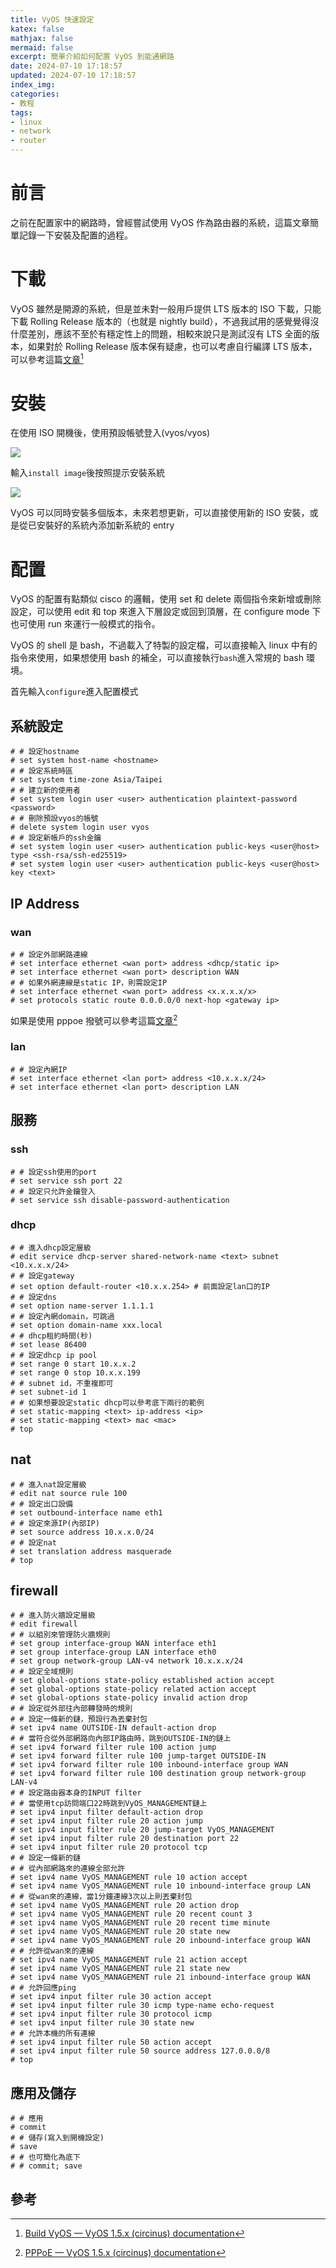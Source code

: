 ```yaml
---
title: VyOS 快速設定
katex: false
mathjax: false
mermaid: false
excerpt: 簡單介紹如何配置 VyOS 到能通網路
date: 2024-07-10 17:18:57
updated: 2024-07-10 17:18:57
index_img:
categories:
- 教程
tags:
- linux
- network
- router
---
```


# 前言

之前在配置家中的網路時，曾經嘗試使用 VyOS 作為路由器的系統，這篇文章簡單記錄一下安裝及配置的過程。

# 下載

VyOS 雖然是開源的系統，但是並未對一般用戶提供 LTS 版本的 ISO 下載，只能下載 Rolling Release 版本的（也就是 nightly build），不過我試用的感覺覺得沒什麼差別，應該不至於有穩定性上的問題，相較來說只是測試沒有 LTS 全面的版本，如果對於 Rolling Release 版本保有疑慮，也可以考慮自行編譯 LTS 版本，可以參考這篇[文章](https://docs.vyos.io/en/latest/contributing/build-vyos.html)[^1]

# 安裝

在使用 ISO 開機後，使用預設帳號登入(vyos/vyos)

![](vyos_login.png)

輸入`install image`後按照提示安裝系統

![](vyos_install.png)

VyOS 可以同時安裝多個版本，未來若想更新，可以直接使用新的 ISO 安裝，或是從已安裝好的系統內添加新系統的 entry

# 配置

VyOS 的配置有點類似 cisco 的邏輯，使用 set 和 delete 兩個指令來新增或刪除設定，可以使用 edit  和 top 來進入下層設定或回到頂層，在 configure mode 下也可使用 run 來運行一般模式的指令。

VyOS 的 shell 是 bash，不過載入了特製的設定檔，可以直接輸入 linux 中有的指令來使用，如果想使用 bash  的補全，可以直接執行`bash`進入常規的  bash 環境。

首先輸入`configure`進入配置模式

## 系統設定

```shell
# # 設定hostname
# set system host-name <hostname>
# # 設定系統時區
# set system time-zone Asia/Taipei
# # 建立新的使用者
# set system login user <user> authentication plaintext-password <password>
# # 刪除預設vyos的帳號
# delete system login user vyos
# # 設定新帳戶的ssh金鑰
# set system login user <user> authentication public-keys <user@host> type <ssh-rsa/ssh-ed25519>
# set system login user <user> authentication public-keys <user@host> key <text>
```

## IP Address

### wan

```shell
# # 設定外部網路連線
# set interface ethernet <wan port> address <dhcp/static ip>
# set interface ethernet <wan port> description WAN
# # 如果外網連線是static IP，則需設定IP
# set interface ethernet <wan port> address <x.x.x.x/x>
# set protocols static route 0.0.0.0/0 next-hop <gateway ip>
```

如果是使用 pppoe 撥號可以參考這篇[文章](https://docs.vyos.io/en/latest/configuration/interfaces/pppoe.html)[^2]

### lan

```shell
# # 設定內網IP
# set interface ethernet <lan port> address <10.x.x.x/24>
# set interface ethernet <lan port> description LAN
```

## 服務

### ssh

```shell
# # 設定ssh使用的port
# set service ssh port 22
# # 設定只允許金鑰登入
# set service ssh disable-password-authentication
```

### dhcp

```shell
# # 進入dhcp設定層級
# edit service dhcp-server shared-network-name <text> subnet <10.x.x.x/24>
# # 設定gateway
# set option default-router <10.x.x.254> # 前面設定lan口的IP
# # 設定dns
# set option name-server 1.1.1.1
# # 設定內網domain，可跳過
# set option domain-name xxx.local
# # dhcp租約時間(秒)
# set lease 86400
# # 設定dhcp ip pool
# set range 0 start 10.x.x.2
# set range 0 stop 10.x.x.199
# # subnet id，不重複即可
# set subnet-id 1
# # 如果想要設定static dhcp可以參考底下兩行的範例
# set static-mapping <text> ip-address <ip>
# set static-mapping <text> mac <mac>
# top
```

## nat

```shell
# # 進入nat設定層級
# edit nat source rule 100
# # 設定出口設備
# set outbound-interface name eth1
# # 設定來源IP(內部IP)
# set source address 10.x.x.0/24
# # 設定nat
# set translation address masquerade
# top
```

## firewall

```shell
# # 進入防火牆設定層級
# edit firewall
# # 以組別來管理防火牆規則
# set group interface-group WAN interface eth1
# set group interface-group LAN interface eth0
# set group network-group LAN-v4 network 10.x.x.x/24
# # 設定全域規則
# set global-options state-policy established action accept
# set global-options state-policy related action accept
# set global-options state-policy invalid action drop
# # 設定從外部往內部轉發時的規則
# # 設定一條新的鏈，預設行為丟棄封包
# set ipv4 name OUTSIDE-IN default-action drop
# # 當符合從外部網路向內部IP路由時，跳到OUTSIDE-IN的鏈上
# set ipv4 forward filter rule 100 action jump
# set ipv4 forward filter rule 100 jump-target OUTSIDE-IN
# set ipv4 forward filter rule 100 inbound-interface group WAN
# set ipv4 forward filter rule 100 destination group network-group LAN-v4
# # 設定路由器本身的INPUT filter
# # 當使用tcp訪問端口22時跳到VyOS_MANAGEMENT鏈上
# set ipv4 input filter default-action drop
# set ipv4 input filter rule 20 action jump
# set ipv4 input filter rule 20 jump-target VyOS_MANAGEMENT
# set ipv4 input filter rule 20 destination port 22
# set ipv4 input filter rule 20 protocol tcp
# # 設定一條新的鏈
# # 從內部網路來的連線全部允許
# set ipv4 name VyOS_MANAGEMENT rule 10 action accept
# set ipv4 name VyOS_MANAGEMENT rule 10 inbound-interface group LAN
# # 從wan來的連線，當1分鐘連線3次以上則丟棄封包
# set ipv4 name VyOS_MANAGEMENT rule 20 action drop
# set ipv4 name VyOS_MANAGEMENT rule 20 recent count 3
# set ipv4 name VyOS_MANAGEMENT rule 20 recent time minute
# set ipv4 name VyOS_MANAGEMENT rule 20 state new
# set ipv4 name VyOS_MANAGEMENT rule 20 inbound-interface group WAN
# # 允許從wan來的連線
# set ipv4 name VyOS_MANAGEMENT rule 21 action accept
# set ipv4 name VyOS_MANAGEMENT rule 21 state new
# set ipv4 name VyOS_MANAGEMENT rule 21 inbound-interface group WAN
# # 允許回應ping
# set ipv4 input filter rule 30 action accept
# set ipv4 input filter rule 30 icmp type-name echo-request
# set ipv4 input filter rule 30 protocol icmp
# set ipv4 input filter rule 30 state new
# # 允許本機的所有連線
# set ipv4 input filter rule 50 action accept
# set ipv4 input filter rule 50 source address 127.0.0.0/8
# top
```

## 應用及儲存

```shell
# # 應用
# commit
# # 儲存(寫入到開機設定)
# save
# # 也可簡化為底下
# # commit; save
```



## 參考

[^1]: [Build VyOS — VyOS 1.5.x (circinus) documentation](https://docs.vyos.io/en/latest/contributing/build-vyos.html)
[^2]: [PPPoE — VyOS 1.5.x (circinus) documentation](https://docs.vyos.io/en/latest/configuration/interfaces/pppoe.html)
[^3]: [Quick Start — VyOS 1.5.x (circinus) documentation](https://docs.vyos.io/en/latest/quick-start.html)
